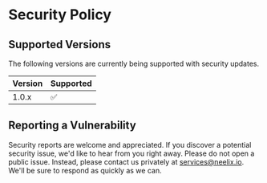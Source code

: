 # Security Policy

## Supported Versions

The following versions are currently being supported with security updates.

| Version | Supported          |
| ------- | ------------------ |
| 1.0.x   | :white_check_mark: |

## Reporting a Vulnerability

Security reports are welcome and appreciated. If you discover a potential
security issue, we'd like to hear from you right away. Please do not open a
public issue. Instead, please contact us privately at services@neelix.io.
We'll be sure to respond as quickly as we can.

